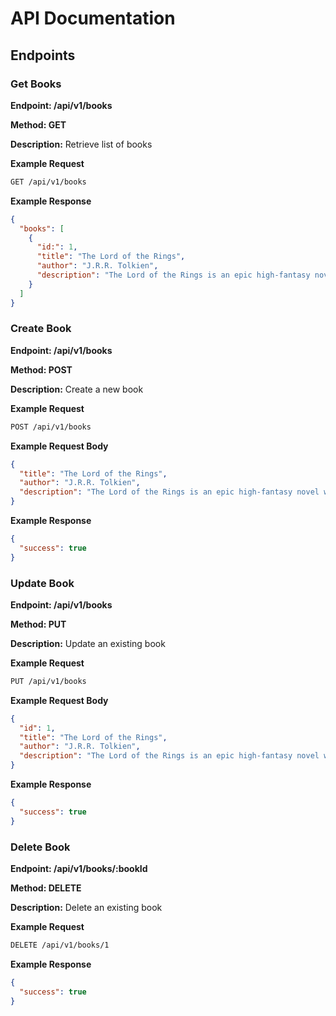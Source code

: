 # API Documentation

## Endpoints

### Get Books

**Endpoint: /api/v1/books**

**Method: GET**

**Description:** Retrieve list of books

**Example Request**

```sh
GET /api/v1/books
```

**Example Response**

```json
{
  "books": [
    {
      "id:": 1,
      "title": "The Lord of the Rings",
      "author": "J.R.R. Tolkien",
      "description": "The Lord of the Rings is an epic high-fantasy novel written by English author and scholar J. R. R. Tolkien."
    }
  ]
}
```

### Create Book

**Endpoint: /api/v1/books**

**Method: POST**

**Description:** Create a new book

**Example Request**

```sh
POST /api/v1/books
```

**Example Request Body**

```json
{
  "title": "The Lord of the Rings",
  "author": "J.R.R. Tolkien",
  "description": "The Lord of the Rings is an epic high-fantasy novel written by English author and scholar J. R. R. Tolkien."
}
```

**Example Response**

```json
{
  "success": true
}
```

### Update Book

**Endpoint: /api/v1/books**

**Method: PUT**

**Description:** Update an existing book

**Example Request**

```sh
PUT /api/v1/books
```

**Example Request Body**

```json
{
  "id": 1,
  "title": "The Lord of the Rings",
  "author": "J.R.R. Tolkien",
  "description": "The Lord of the Rings is an epic high-fantasy novel written by English author and scholar J. R. R. Tolkien."
}
```

**Example Response**

```json
{
  "success": true
}
```

### Delete Book

**Endpoint: /api/v1/books/:bookId**

**Method: DELETE**

**Description:** Delete an existing book

**Example Request**

```sh
DELETE /api/v1/books/1
```

**Example Response**

```json
{
  "success": true
}
```
